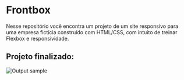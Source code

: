 # Frontbox

Nesse repositório você encontra um projeto de um site responsivo para uma empresa fictícia construído com HTML/CSS, com intuito de treinar Flexbox e responsividade. 

## Projeto finalizado:

![Output sample](https://github.com/RanielyFreitas/Frontbox/blob/main/img/Frontbox.gif)
